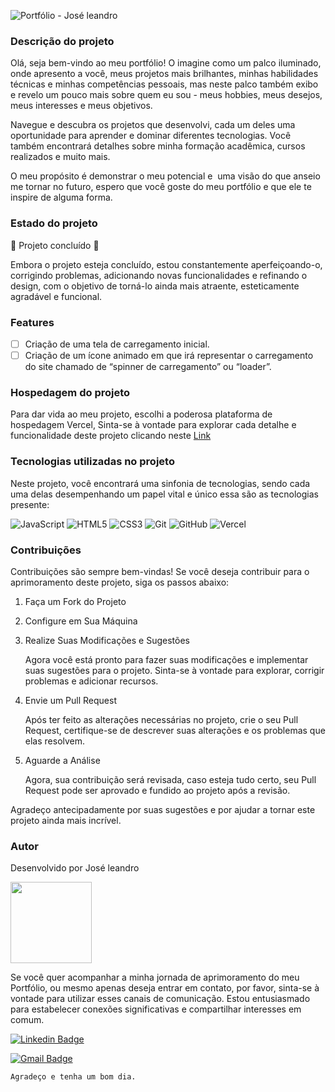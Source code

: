 ![Portfólio - José leandro](https://github.com/Jose-leandro/portfolio-joseleandro/assets/104599482/fbaa81b4-ce38-495b-9445-6cc1faf39cd8)

### Descrição do projeto

 <p>Olá, seja bem-vindo ao meu portfólio! O imagine como um palco iluminado, onde apresento a você, meus projetos mais brilhantes, minhas habilidades técnicas e minhas competências pessoais, mas neste palco também exibo e revelo um pouco mais sobre quem eu sou - meus hobbies, meus desejos, meus interesses e meus objetivos.

Navegue e descubra os projetos que desenvolvi, cada um deles uma oportunidade para aprender e dominar diferentes tecnologias. Você também encontrará detalhes sobre minha formação acadêmica, cursos realizados e muito mais.

O meu propósito é demonstrar o meu potencial e  uma visão do que anseio me tornar no futuro, espero que você goste do meu portfólio e que ele te inspire de alguma forma.

</p>

### Estado do projeto

:construction: Projeto concluído :construction:

   <p>Embora o projeto esteja concluído, estou constantemente aperfeiçoando-o, corrigindo problemas, adicionando novas funcionalidades e refinando o design, com o objetivo de  
   torná-lo ainda mais atraente, esteticamente agradável e funcional.</p>

### Features

- [ ] Criação de uma tela de carregamento inicial.
- [ ] Criação de um ícone animado em que irá representar o carregamento do site chamado de “spinner de carregamento” ou “loader”.

### Hospedagem do projeto

Para dar vida ao meu projeto, escolhi a poderosa plataforma de hospedagem Vercel, Sinta-se à vontade para explorar cada detalhe e funcionalidade deste projeto clicando neste
[Link](https://portfolio-joseleandro.vercel.app/)

### Tecnologias utilizadas no projeto

Neste projeto, você encontrará uma sinfonia de tecnologias, sendo cada uma delas desempenhando um papel vital e único essa são as tecnologias presente:

![JavaScript](https://img.shields.io/badge/javascript-%23323330.svg?style=for-the-badge&logo=javascript&logoColor=%23F7DF1E) ![HTML5](https://img.shields.io/badge/html5-%23E34F26.svg?style=for-the-badge&logo=html5&logoColor=white) ![CSS3](https://img.shields.io/badge/css3-%231572B6.svg?style=for-the-badge&logo=css3&logoColor=white) ![Git](https://img.shields.io/badge/git-%23F05033.svg?style=for-the-badge&logo=git&logoColor=white) ![GitHub](https://img.shields.io/badge/github-%23121011.svg?style=for-the-badge&logo=github&logoColor=white) ![Vercel](https://img.shields.io/badge/vercel-%23000000.svg?style=for-the-badge&logo=vercel&logoColor=white)

### Contribuições

Contribuições são sempre bem-vindas! Se você deseja contribuir para o aprimoramento deste projeto, siga os passos abaixo:

1. Faça um Fork do Projeto

2. Configure em Sua Máquina

3. Realize Suas Modificações e Sugestões

   Agora você está pronto para fazer suas modificações e implementar suas sugestões para o projeto. Sinta-se à vontade para explorar, corrigir problemas e adicionar recursos.

4. Envie um Pull Request

   Após ter feito as alterações necessárias no projeto, crie o seu Pull Request, certifique-se de descrever suas alterações e os problemas que elas resolvem.

5. Aguarde a Análise

   Agora, sua contribuição será revisada, caso esteja tudo certo, seu Pull Request pode ser aprovado e fundido ao projeto após a revisão.

Agradeço antecipadamente por suas sugestões e por ajudar a tornar este projeto ainda mais incrível.

### Autor

 <p>Desenvolvido por José leandro</p>

 <img src="https://github.com/Jose-leandro/Calculadora-OES/assets/104599482/aa4ab3f4-e5a8-4958-bcdd-3307242019f8" width="130px;"/>

 <p>Se você quer acompanhar a minha jornada de aprimoramento do meu Portfólio, ou mesmo apenas deseja entrar em contato, por favor, sinta-se à vontade para utilizar esses canais de comunicação. Estou entusiasmado para estabelecer conexões significativas e compartilhar interesses em comum.</p>

[![Linkedin Badge](https://img.shields.io/badge/-Leandro-blue?style=flat-square&logo=Linkedin&logoColor=white&link=https://www.linkedin.com/in/tgmarinho/)](https://www.linkedin.com/in/josé-leandro-do-nascimento/)

[![Gmail Badge](https://img.shields.io/badge/-jose.leandro.nasciment@gmail.com-c14438?style=flat-square&logo=Gmail&logoColor=white&link=mailto:jose.leandro.nasciment@gmail.com)](mailto:jose.leandro.nasciment@gmail.com)

    Agradeço e tenha um bom dia.
